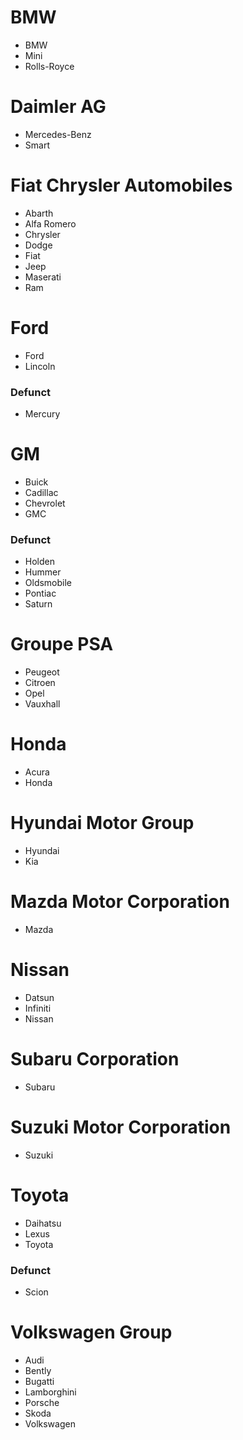 # BMW
* BMW
* Mini
* Rolls-Royce

# Daimler AG
* Mercedes-Benz
* Smart

# Fiat Chrysler Automobiles
* Abarth
* Alfa Romero
* Chrysler
* Dodge
* Fiat
* Jeep
* Maserati
* Ram

# Ford
* Ford
* Lincoln
### Defunct
* Mercury

# GM
* Buick
* Cadillac
* Chevrolet
* GMC
### Defunct
* Holden
* Hummer
* Oldsmobile
* Pontiac
* Saturn

# Groupe PSA
* Peugeot
* Citroen
* Opel
* Vauxhall

# Honda
* Acura
* Honda

# Hyundai Motor Group
* Hyundai
* Kia

# Mazda Motor Corporation
* Mazda

# Nissan
* Datsun
* Infiniti
* Nissan

# Subaru Corporation
* Subaru

# Suzuki Motor Corporation 
* Suzuki

# Toyota
* Daihatsu
* Lexus
* Toyota
### Defunct
* Scion

# Volkswagen Group
* Audi
* Bently
* Bugatti
* Lamborghini
* Porsche
* Skoda
* Volkswagen



